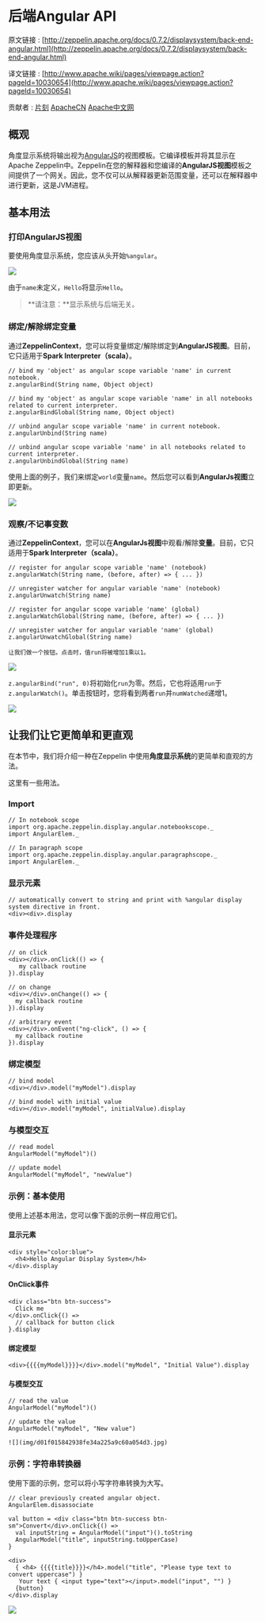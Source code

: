 # 后端Angular API

原文链接 : [http://zeppelin.apache.org/docs/0.7.2/displaysystem/back-end-angular.html](http://zeppelin.apache.org/docs/0.7.2/displaysystem/back-end-angular.html)

译文链接 : [http://www.apache.wiki/pages/viewpage.action?pageId=10030654](http://www.apache.wiki/pages/viewpage.action?pageId=10030654)

贡献者 : [片刻](/display/~jiangzhonglian) [ApacheCN](/display/~apachecn) [Apache中文网](/display/~apachechina)

## 概观

角度显示系统将输出视为[AngularJS](https://angularjs.org/)的视图模板。它编译模板并将其显示在Apache Zeppelin中。Zeppelin在您的解释器和您编译的**AngularJS视图**模板之间提供了一个网关。因此，您不仅可以从解释器更新范围变量，还可以在解释器中进行更新，这是JVM进程。

## 基本用法

### 打印AngularJS视图

要使用角度显示系统，您应该从头开始`%angular`。 

![](img/d5df986001bc4166a74f5451bb590ae8.jpg)

由于`name`未定义，`Hello`将显示`Hello`。

> **请注意：**显示系统与后端无关。

### 绑定/解除绑定变量

通过**ZeppelinContext**，您可以将变量绑定/解除绑定到**AngularJS视图**。目前，它只适用于**Spark Interpreter（scala）**。

```
// bind my 'object' as angular scope variable 'name' in current notebook.
z.angularBind(String name, Object object) 

// bind my 'object' as angular scope variable 'name' in all notebooks related to current interpreter.
z.angularBindGlobal(String name, Object object) 

// unbind angular scope variable 'name' in current notebook.
z.angularUnbind(String name) 

// unbind angular scope variable 'name' in all notebooks related to current interpreter.
z.angularUnbindGlobal(String name) 
```

使用上面的例子，我们来绑定`world`变量`name`。然后您可以看到**AngularJs视图**立即更新。

![](img/7c58e5522e29018f6f8a7f5d6e4b883b.jpg)

### 观察/不记事变数

通过**ZeppelinContext**，您可以在**AngularJs视图**中观看/解除**变量**。目前，它只适用于**Spark Interpreter（scala）**。

```
// register for angular scope variable 'name' (notebook)
z.angularWatch(String name, (before, after) => { ... }) 

// unregister watcher for angular variable 'name' (notebook)
z.angularUnwatch(String name) 

// register for angular scope variable 'name' (global)
z.angularWatchGlobal(String name, (before, after) => { ... }) 

// unregister watcher for angular variable 'name' (global)
z.angularUnwatchGlobal(String name) 
```

```
让我们做一个按钮。点击时，值run将被增加1乘以1。
```

![](img/57dbef67c6e5ba80c4eb72bc69e7bf7a.jpg)

`z.angularBind("run", 0)`将初始化`run`为零。然后，它也将适用`run`于`z.angularWatch()`。单击按钮时，您将看到两者`run`并`numWatched`递增1。

![](img/f85a9606834093a4f33b6f2419b07ecd.jpg)

## 让我们让它更简单和更直观

在本节中，我们将介绍一种在Zeppelin 中使用**角度显示系统**的更简单和直观的方法。

这里有一些用法。

### Import

```
// In notebook scope
import org.apache.zeppelin.display.angular.notebookscope._
import AngularElem._ 

// In paragraph scope
import org.apache.zeppelin.display.angular.paragraphscope._
import AngularElem._
```

### 显示元素

```
// automatically convert to string and print with %angular display system directive in front.
<div><div>.display 
```

### 事件处理程序
[](http://zeppelin.apache.org/docs/0.7.1/displaysystem/back-end-angular.html#display-element)

```
// on click
<div></div>.onClick(() => {
   my callback routine
}).display 

// on change
<div></div>.onChange(() => {
  my callback routine
}).display 

// arbitrary event
<div></div>.onEvent("ng-click", () => {
  my callback routine
}).display
```

### 绑定模型

```
// bind model
<div></div>.model("myModel").display 

// bind model with initial value
<div></div>.model("myModel", initialValue).display
```

### 与模型交互

```
// read model
AngularModel("myModel")() 

// update model
AngularModel("myModel", "newValue")
```

### 示例：基本使用

使用上述基本用法，您可以像下面的示例一样应用它们。

#### 显示元素

```
<div style="color:blue">
  <h4>Hello Angular Display System</h4>
</div>.display
```

#### OnClick事件

```
<div class="btn btn-success">
  Click me
</div>.onClick{() =>
  // callback for button click
}.display
```

#### 绑定模型

```
<div>{{{{myModel}}}}</div>.model("myModel", "Initial Value").display
```

#### **与模型交互**

```
// read the value
AngularModel("myModel")() 

// update the value
AngularModel("myModel", "New value")
```

```
![](img/d01f015842938fe34a225a9c60a054d3.jpg)
```

### 示例：字符串转换器

使用下面的示例，您可以将小写字符串转换为大写。

```
// clear previously created angular object.
AngularElem.disassociate 

val button = <div class="btn btn-success btn-sm">Convert</div>.onClick{() =>
  val inputString = AngularModel("input")().toString
  AngularModel("title", inputString.toUpperCase)
} 

<div>
  { <h4> {{{{title}}}}</h4>.model("title", "Please type text to convert uppercase") }
   Your text { <input type="text"></input>.model("input", "") }
  {button}
</div>.display
```

![](img/142a4e57d5176663fcc028d25861d62a.jpg)